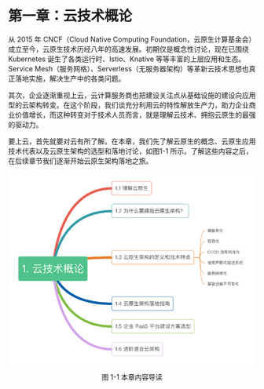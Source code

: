 # 第一章：云技术概论

从 2015 年 CNCF（Cloud Native Computing Foundation，云原生计算基金会）成立至今，云原生技术历经八年的高速发展。初期仅是概念性讨论，现在已围绕 Kubernetes 诞生了各类运行时、Istio、Knative 等等丰富的上层应用和生态。Service Mesh（服务网格）、Serverless（无服务器架构）等革新云技术思想也真正落地实施，解决生产中的各类问题。

其次，企业逐渐重视上云，云计算服务商也把建设关注点从基础设施的建设向应用型的云架构转变。在这个阶段，我们谈充分利用云的特性解放生产力，助力企业商业价值增长，而这种转变对于技术人员而言，就是理解云技术、拥抱云原生的最强的驱动力。

要上云，首先就要对云有所了解。在本章，我们先了解云原生的概念、云原生应用技术代表以及云原生架构的选型和落地讨论，如图1-1 所示。了解这些内容之后，在后续章节我们逐渐开始云原生架构落地之旅。


<div  align="center">
	<img src="../assets/cloud-summary.png" width = "500"  align=center />
	<p>图 1-1 本章内容导读</p>
</div>


